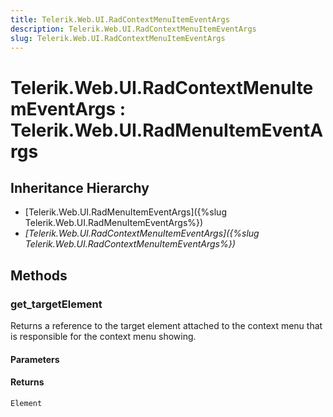 ```yaml
---
title: Telerik.Web.UI.RadContextMenuItemEventArgs
description: Telerik.Web.UI.RadContextMenuItemEventArgs
slug: Telerik.Web.UI.RadContextMenuItemEventArgs
---
```


# Telerik.Web.UI.RadContextMenuItemEventArgs : Telerik.Web.UI.RadMenuItemEventArgs

## Inheritance Hierarchy

* [Telerik.Web.UI.RadMenuItemEventArgs]({%slug Telerik.Web.UI.RadMenuItemEventArgs%})
* *[Telerik.Web.UI.RadContextMenuItemEventArgs]({%slug Telerik.Web.UI.RadContextMenuItemEventArgs%})*


## Methods

###  get_targetElement

Returns a reference to the target element attached to the context menu that is responsible for the context menu showing. 

#### Parameters

#### Returns

`Element` 

